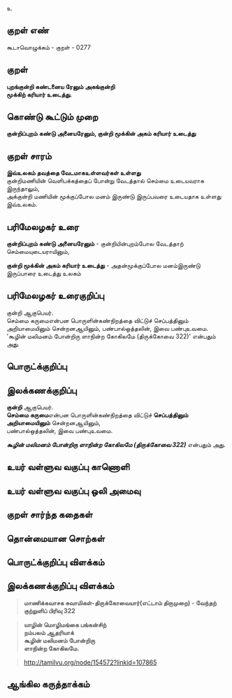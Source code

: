 உ

## குறள் எண் 

கூடாவொழுக்கம் - குறள் - 0277  

## குறள் 

**புறங்குன்றி கண்டனைய ரேனும் அகங்குன்றி  
மூக்கிற் கரியார் உடைத்து.**

## கொண்டு கூட்டும் முறை

**குன்றிப்புறம் கண்டு அனையரேனும், குன்றி மூக்கின் அகம் கரியார் உடைத்து**

## குறள் சாரம் 

**இவ்உலகம் தவத்தை வேடமாகஉள்ளவர்கள் உள்ளது**  
குன்றிமணியின் வெளிபக்கத்தைப் போன்று வேடத்தால் செம்மை உடையவராக இருந்தாலும்,    
அக்குன்றி மணியின் மூக்குப்போல மனம் இருண்டு இருப்பவரை உடையதாக உள்ளது இவ்உலகம்.  

## பரிமேலழகர் உரை

**குன்றிப்புறம் கண்டு அனையரேனும்** - குன்றியின்புறம்போல வேடத்தாற் செம்மையுடையராயினும்,

**குன்றி மூக்கின் அகம் கரியார் உடைத்து** - அதன்மூக்குப்போல மனம்இருண்டு இருப்பாரை உடைத்து உலகம்   

## பரிமேலழகர் உரைகுறிப்பு   

குன்றி ஆகுபெயர்.   
செம்மை கருமைஎன்பன பொருளின்கண்நிறத்தை விட்டுச் செப்பத்தினும் அறியாமையினும் சென்றனஆயினும், பண்பால்ஒத்தலின், இவை பண்புஉவமை.   
'கூழின் மலிமனம் போன்றிரு ளாநின்ற கோகிலமே (திருக்கோவை 322)' என்பதும் அது.  

## பொருட்க்குறிப்பு 


## இலக்கணக்குறிப்பு  

**குன்றி** ஆகுபெயர்.   
**செம்மை கருமை**என்பன பொருளின்கண்நிறத்தை விட்டுச் **செப்பத்தினும் அறியாமையினும்** சென்றனஆயினும்,  
பண்பால்ஒத்தலின், இவை பண்புஉவமை.   

_**கூழின் மலிமனம் போன்றிரு ளாநின்ற கோகிலமே (திருக்கோவை 322)**_ என்பதும் அது.   

## உயர் வள்ளுவ வகுப்பு காணொளி


## உயர் வள்ளுவ வகுப்பு ஒலி அமைவு 

 
## குறள் சார்ந்த கதைகள் 


## தொன்மையான சொற்கள்


## பொருட்க்குறிப்பு விளக்கம்


## இலக்கணக்குறிப்பு விளக்கம்

>**மாணிக்கவாசக சுவாமிகள்-திருக்கோவையார்(எட்டாம் திருமுறை) - வேந்தற் குற்றுளிப் பிரிவு 322**  

>**யாழின் மொழிமங்கை பங்கன்சிற்  
>றம்பலம் ஆதரியாக்  
>கூழின் மலிமனம் போன்றிரு  
>ளாநின்ற கோகிலமே.**  

>http://tamilvu.org/node/154572?linkid=107865

## ஆங்கில கருத்தாக்கம் 


